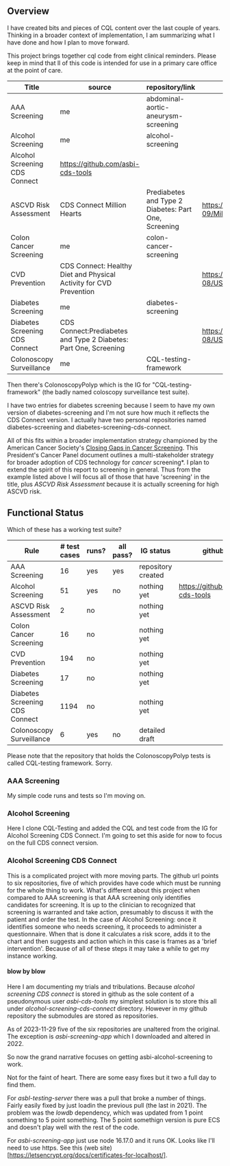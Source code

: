 ## Overview

I have created bits and pieces of CQL content over the last couple of years. Thinking in a broader context of implementation, I am summarizing what I have done and how I plan to move forward. 

This project brings together cql code from eight clinical reminders. Please keep in mind that ll of this code is intended for use in a primary care office at the point of care. 

|Title|source|repository/link|code|IG|
|---|---|---|---|---|
|AAA Screening|me|abdominal-aortic-aneurysm-screening|||
|Alcohol Screening|me|alcohol-screening|||
|Alcohol Screening CDS Connect|https://github.com/asbi-cds-tools||||
|ASCVD Risk Assessment|CDS Connect Million Hearts|Prediabetes and Type 2 Diabetes: Part One, Screening|https://cds.ahrq.gov/sites/default/files/cds/artifact/logic/2021-09/Million_Hearts_Baseline_10_Year_ASCVD_Risk_FHIRv401_v1.0.0_CQL.zip|https://cds.ahrq.gov/cdsconnect/artifact/cmss-million-heartsr-model-longitudinal-ascvd-risk-assessment-tool-baseline-10|
|Colon Cancer Screening|me|colon-cancer-screening|||
|CVD Prevention|CDS Connect: Healthy Diet and Physical Activity for CVD Prevention||https://cds.ahrq.gov/sites/default/files/cds/artifact/logic/2023-08/USPSTFDietAndActivityForCVDPreventionInAdultsFHIRv401_v2.1.0_CQL.zip|https://cds.ahrq.gov/cdsconnect/artifact/healthy-diet-and-physical-activity-cvd-prevention-adults-cardiovascular-risk|
|Diabetes Screening|me|diabetes-screening|||
|Diabetes Screening CDS Connect|CDS Connect:Prediabetes and Type 2 Diabetes: Part One, Screening||https://cds.ahrq.gov/sites/default/files/cds/artifact/logic/2023-08/USPSTFPrediabetesAndType2DiabetesPart1ScreeningFHIRv401_v2.1.0_CQL.zip|https://cds.ahrq.gov/cdsconnect/artifact/prediabetes-and-type-2-diabetes-part-one-screening|
|Colonoscopy Surveillance|me|CQL-testing-framework|||

Then there's ColonoscopyPolyp which is the IG for "CQL-testing-framework" (the badly named coloscopy surveillance test suite). 

I have two entries for diabetes screening because I seem to have my own version of diabetes-screening and I'm not sure how much it reflects the CDS Connect version. I actually have two personal repositories named diabetes-screening and diabetes-screening-cds-connect. 

All of this fits within a broader implementation strategy championed by the American Cancer Society's [Closing Gaps in Cancer Screening](https://prescancerpanel.cancer.gov/report/cancerscreening/Part2Goal4.html). This President's Cancer Panel document outlines a multi-stakeholder strategy for broader adoption of CDS technology for *cancer* screening*. I plan to extend  the spirit of this report to screening in general. Thus from the example listed above I will focus all of those that have 'screening' in the title, plus *ASCVD Risk Assessment* because it is actually screening for high ASCVD risk. 

## Functional Status

Which of these has a working test suite? 

| Rule |# test cases|runs?|all pass?|IG status|github url|
|---|---|---|---|---|---|
|AAA Screening|16|yes|yes|repository created||
|Alcohol Screening|51|yes|no|nothing yet|https://github.com/asbi-cds-tools|
|ASCVD Risk Assessment|2|no||nothing yet||
|Colon Cancer Screening|16|no||nothing yet||
|CVD Prevention|194|no||nothing yet||
|Diabetes Screening|17|no||nothing yet||
|Diabetes Screening CDS Connect|1194|no||nothing yet||
|Colonoscopy Surveillance|6|yes|no|detailed draft||

Please note that the repository that holds the ColonoscopyPolyp tests is called CQL-testing framework. Sorry.

### AAA Screening

My simple code runs and tests so I'm moving on. 

### Alcohol Screening

Here I clone CQL-Testing and added the CQL and test code from the IG for Alcohol Screening CDS Connect. I'm going to set this aside for now to focus on the full CDS connect version. 

### Alcohol Screening CDS Connect

This is a  complicated project with more moving parts. The github url points to six repositories, five of which provides have code which must be running for the whole thing to work. What's different about this project when compared to AAA screening is that AAA screening only identifies candidates for screening. It is up to the clinician to recognized that screening is warranted and take action, presumably to discuss it with the patient and order the test. In the case of Alcohol Screening: once it identifies someone who needs screening, it proceeds to administer a questionnaire. When that is done it  calculates a risk score, adds it to the chart and then suggests and action which in this case is frames as a 'brief intervention'. Because of all of these steps it may take a while to get my instance working. 

#### blow by blow

Here I am documenting my trials and tribulations. Because *alcohol screening CDS connect* is stored in github as the sole content of a pseudonymous user *asbi-cds-tools* my simplest solution is to store this all under *alcohol-screening-cds-connect* directory. However in my github repository the submodules are stored as repositories. 

As of 2023-11-29 five of the six repositories are unaltered from the original. The exception is *asbi-screening-app* which I downloaded and altered in 2022. 

So now the grand narrative focuses on getting asbi-alcohol-screening to work. 

Not for the faint of heart. There are some easy fixes but it two a full day to find them. 

For *asbl-testing-server* there was a pull that broke a number of things. Fairly easily fixed by just loadin the previous pull (the last in 2021). The problem was the *lowdb* dependency, which was updated from 1 point something to 5 point something. The 5 point somethign version is pure ECS and doesn't play well with the rest of the code.

For *asbi-screening-app* just use node 16.17.0 and it runs OK. 
Looks like I'll need to use https. See this (web site)[https://letsencrypt.org/docs/certificates-for-localhost/]. 

